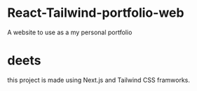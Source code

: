 # React-Tailwind-portfolio-web
A website to use as a my personal portfolio 

# deets
this project is made using Next.js and Tailwind CSS framworks.
